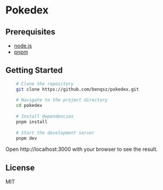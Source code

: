# Pokedex

## Prerequisites
- [node.js](https://nodejs.org/)
- [pnpm](https://pnpm.io/) 

## Getting Started
```bash
    # Clone the repository
    git clone https://github.com/benqsz/pokedex.git
    
    # Navigate to the project directory
    cd pokedex
    
    # Install dependencies
    pnpm install
    
    # Start the development server
    pnpm dev
```

Open http://localhost:3000 with your browser to see the result.

## License
MIT